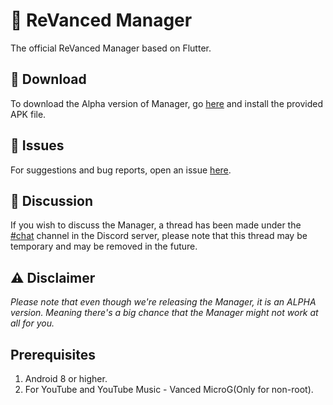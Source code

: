 # 💊 ReVanced Manager

The official ReVanced Manager based on Flutter.

## 🔽 Download
To download the Alpha version of Manager, go [here](https://github.com/revanced/revanced-manager/releases/latest) and install the provided APK file.

## 🔴 Issues
For suggestions and bug reports, open an issue [here](https://github.com/revanced/revanced-manager/issues/new/choose). 

## 💭 Discussion
If you wish to discuss the Manager, a thread has been made under the [#chat](https://discord.com/channels/952946952348270622/1002922226443632761) channel in the Discord server, please note that this thread may be temporary and may be removed in the future.

## ⚠️ Disclaimer
*Please note that even though we're releasing the Manager, it is an ALPHA version. Meaning there's a big chance that the Manager might not work at all for you.*

## Prerequisites
1. Android 8 or higher.
2. For YouTube and YouTube Music - Vanced MicroG(Only for non-root).
